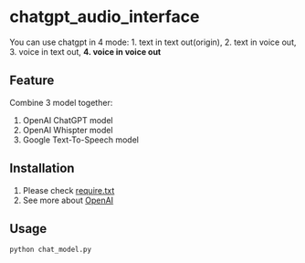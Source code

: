 # chatgpt_audio_interface
You can use chatgpt in 4 mode:  1. text in text out(origin),  2. text in voice out,  3. voice in text out,  **4. voice in voice out**

## Feature
Combine 3 model together:
1. OpenAI ChatGPT model
2. OpenAI Whispter model
3. Google Text-To-Speech model

## Installation
1. Please check [require.txt](require.txt)
2. See more about [OpenAI](https://github.com/openai/openai-python)

## Usage
```
python chat_model.py
```